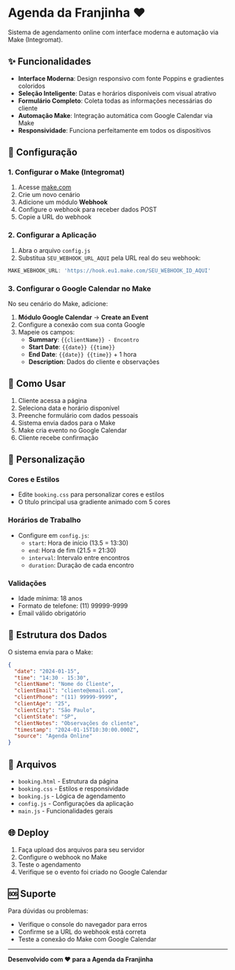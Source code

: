 # Agenda da Franjinha ❤

Sistema de agendamento online com interface moderna e automação via Make (Integromat).

## ✨ Funcionalidades

- **Interface Moderna**: Design responsivo com fonte Poppins e gradientes coloridos
- **Seleção Inteligente**: Datas e horários disponíveis com visual atrativo
- **Formulário Completo**: Coleta todas as informações necessárias do cliente
- **Automação Make**: Integração automática com Google Calendar via Make
- **Responsividade**: Funciona perfeitamente em todos os dispositivos

## 🚀 Configuração

### 1. Configurar o Make (Integromat)

1. Acesse [make.com](https://make.com)
2. Crie um novo cenário
3. Adicione um módulo **Webhook**
4. Configure o webhook para receber dados POST
5. Copie a URL do webhook

### 2. Configurar a Aplicação

1. Abra o arquivo `config.js`
2. Substitua `SEU_WEBHOOK_URL_AQUI` pela URL real do seu webhook:

```javascript
MAKE_WEBHOOK_URL: 'https://hook.eu1.make.com/SEU_WEBHOOK_ID_AQUI'
```

### 3. Configurar o Google Calendar no Make

No seu cenário do Make, adicione:

1. **Módulo Google Calendar** → **Create an Event**
2. Configure a conexão com sua conta Google
3. Mapeie os campos:
   - **Summary**: `{{clientName}} - Encontro`
   - **Start Date**: `{{date}} {{time}}`
   - **End Date**: `{{date}} {{time}}` + 1 hora
   - **Description**: Dados do cliente e observações

## 📱 Como Usar

1. Cliente acessa a página
2. Seleciona data e horário disponível
3. Preenche formulário com dados pessoais
4. Sistema envia dados para o Make
5. Make cria evento no Google Calendar
6. Cliente recebe confirmação

## 🎨 Personalização

### Cores e Estilos
- Edite `booking.css` para personalizar cores e estilos
- O título principal usa gradiente animado com 5 cores

### Horários de Trabalho
- Configure em `config.js`:
  - `start`: Hora de início (13.5 = 13:30)
  - `end`: Hora de fim (21.5 = 21:30)
  - `interval`: Intervalo entre encontros
  - `duration`: Duração de cada encontro

### Validações
- Idade mínima: 18 anos
- Formato de telefone: (11) 99999-9999
- Email válido obrigatório

## 🔧 Estrutura dos Dados

O sistema envia para o Make:

```json
{
  "date": "2024-01-15",
  "time": "14:30 - 15:30",
  "clientName": "Nome do Cliente",
  "clientEmail": "cliente@email.com",
  "clientPhone": "(11) 99999-9999",
  "clientAge": "25",
  "clientCity": "São Paulo",
  "clientState": "SP",
  "clientNotes": "Observações do cliente",
  "timestamp": "2024-01-15T10:30:00.000Z",
  "source": "Agenda Online"
}
```

## 📁 Arquivos

- `booking.html` - Estrutura da página
- `booking.css` - Estilos e responsividade
- `booking.js` - Lógica de agendamento
- `config.js` - Configurações da aplicação
- `main.js` - Funcionalidades gerais

## 🌐 Deploy

1. Faça upload dos arquivos para seu servidor
2. Configure o webhook no Make
3. Teste o agendamento
4. Verifique se o evento foi criado no Google Calendar

## 🆘 Suporte

Para dúvidas ou problemas:
- Verifique o console do navegador para erros
- Confirme se a URL do webhook está correta
- Teste a conexão do Make com Google Calendar

---

**Desenvolvido com ❤ para a Agenda da Franjinha**
